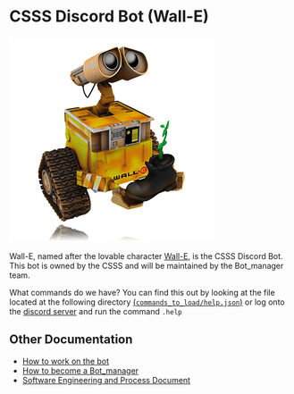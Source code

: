# CSSS Discord Bot (Wall-E)  


![The One and Only, Lovable Wall-E](wall_e_pic.jpg)

Wall-E, named after the lovable character [Wall-E](https://en.wikipedia.org/wiki/WALL-E), is the CSSS Discord Bot. This bot is owned by the CSSS and will be maintained by the Bot_manager team.  

What commands do we have? You can find this out by looking at the file located at the following directory [(`commands_to_load/help.json`)](https://github.com/CSSS/wall_e/blob/master/commands_to_load/help.json) or log onto the [discord server](https://discord.gg/9jZ5wa8?fbclid=IwAR3rKhuygMViNlOH0CoLmIloA-X-5RjIelevzIj25uwEHq-RimIb5T1xWYs) and run the command `.help`  

## Other Documentation
- [How to work on the bot](documentation/Working_on_Bot/README.md)  
- [How to become a Bot_manager](documentation/Being_a_Bot_manager.md)
- [Software Engineering and Process Document](https://github.com/CSSS/wall_e/wiki/6.-Software-Engineering-and-Process-Document)
